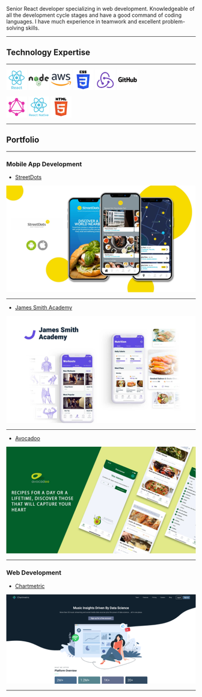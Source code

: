 Senior React developer specializing in web development. Knowledgeable of all the development cycle stages and have a good command of coding languages. I have much experience in teamwork and excellent problem-solving skills.

---

## Technology Expertise

---

<img src="images/tech/tech_react.png" width="55" height="55" /> <img src="images/tech/tech_node.png" width="55" height="55" /> <img src="images/tech/tech_aws.png" width="55" height="55" /> <img src="images/tech/tech_css.png" width="55" height="55" /> <img src="images/tech/tech_redux.png" width="55" height="55" /> <img src="images/tech/tech_github.png" width="55" height="55" />

<img src="images/tech/tech_graphql.png" width="55" height="55" /> <img src="images/tech/tech_reactnative.png" width="55" height="55" /> <img src="images/tech/tech_html5.png" width="55" height="55" />

---

## Portfolio

---

### Mobile App Development

- [StreetDots](https://streetdots.co.uk)

<img src="images/StreetDots.jpg?raw=true"/>

---
- [James Smith Academy](http://jamessmithacademy.com)

<img src="images/JSA.jpg?raw=true"/>

---
- [Avocadoo](https://avocadoo.com)

<img src="images/Avocadoo.jpg?raw=true"/>

---

### Web Development

- [Chartmetric](https://chartmetric.com)

<img src="images/Chartmetric.png?raw=true"/>

---